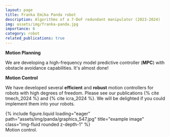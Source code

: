 ```yaml
---
layout: page
title: Franka Emika Panda robot
description: Algorithms of a 7-DoF redundant manipulator (2023-2024)
img: assets/img/franka-panda.jpg
importance: 6
category: robot
related_publications: true
---
```


**Motion Planning**

We are developing a high-frequency model predictive controller (**MPC**) with obstacle avoidance capabilities. It's almost done!

**Motion Control**

We have developed several **efficient** and **robust** motion controllers for robots with high degrees of freedom. Please see our publications {% cite tmech_2024 %} and {% cite icra_2024 %}. We will be delighted if you could implement them into your robots.

<div class="row">
    <div class="col-sm mt-3 mt-md-0">
        {% include figure.liquid loading="eager" path="assets/img/panda/graphics_547.jpg" title="example image" class="img-fluid rounded z-depth-1" %}
    </div>
</div>
<div class="caption">
    Motion control.
</div>
